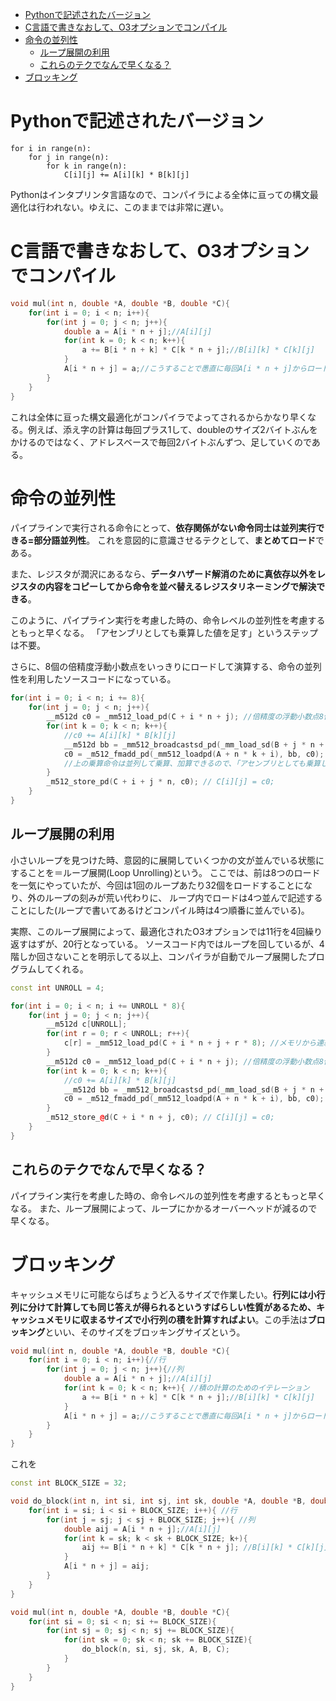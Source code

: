 - [Pythonで記述されたバージョン](#pythonで記述されたバージョン)
- [C言語で書きなおして、O3オプションでコンパイル](#c言語で書きなおしてo3オプションでコンパイル)
- [命令の並列性](#命令の並列性)
	- [ループ展開の利用](#ループ展開の利用)
	- [これらのテクでなんで早くなる？](#これらのテクでなんで早くなる)
- [ブロッキング](#ブロッキング)

# Pythonで記述されたバージョン

```py3
for i in range(n): 
	for j in range(n): 
		for k in range(n): 
			C[i][j] += A[i][k] * B[k][j]
```

Pythonはインタプリンタ言語なので、コンパイラによる全体に亘っての構文最適化は行われない。ゆえに、このままでは非常に遅い。

# C言語で書きなおして、O3オプションでコンパイル

```cpp
void mul(int n, double *A, double *B, double *C){
	for(int i = 0; i < n; i++){
		for(int j = 0; j < n; j++){
			double a = A[i * n + j];//A[i][j]
			for(int k = 0; k < n; k++){
				a += B[i * n + k] * C[k * n + j];//B[i][k] * C[k][j]
			}
			A[i * n + j] = a;//こうすることで愚直に毎回A[i * n + j]からロードしなくて済む。
		}
	}
}
```

これは全体に亘った構文最適化がコンパイラでよってされるからかなり早くなる。例えば、添え字の計算は毎回プラス1して、doubleのサイズ2バイトぶんをかけるのではなく、アドレスベースで毎回2バイトぶんずつ、足していくのである。

# 命令の並列性

パイプラインで実行される命令にとって、**依存関係がない命令同士は並列実行できる=部分語並列性**。
これを意図的に意識させるテクとして、**まとめてロード**である。

また、レジスタが潤沢にあるなら、**データハザード解消のために真依存以外をレジスタの内容をコピーしてから命令を並べ替えるレジスタリネーミングで解決できる**。

このように、パイプライン実行を考慮した時の、命令レベルの並列性を考慮するともっと早くなる。
「アセンブリとしても乗算した値を足す」というステップは不要。

さらに、8個の倍精度浮動小数点をいっきりにロードして演算する、命令の並列性を利用したソースコードになっている。

```cpp
for(int i = 0; i < n; i += 8){
	for(int j = 0; j < n; j++){
		__m512d c0 = _mm512_load_pd(C + i * n + j); //倍精度の浮動小数点8個という型　　メモリから明示的にC[i][j]をロード
		for(int k = 0; k < n; k++){
			//c0 += A[i][k] * B[k][j]
			__m512d bb = _mm512_broadcastsd_pd(_mm_load_sd(B + j * n + k)); //B[k][j]を8つ分コピーする。
			c0 = _m512_fmadd_pd(_mm512_loadpd(A + n * k + i), bb, c0); //8つの積の計算は並列可能
			//上の乗算命令は並列して乗算、加算できるので、「アセンブリとしても乗算した値を足す」というステップは不要。
		}
		_m512_store_pd(C + i + j * n, c0); // C[i][j] = c0;
	}
}
```

## ループ展開の利用

小さいループを見つけた時、意図的に展開していくつかの文が並んでいる状態にすることを＝ループ展開(Loop Unrolling)という。
ここでは、前は8つのロードを一気にやっていたが、今回は1回のループあたり32個をロードすることになり、外のループの刻みが荒い代わりに、
ループ内でロードは4つ並んで記述することにした(ループで書いてあるけどコンパイル時は4つ順番に並んでいる)。

実際、このループ展開によって、最適化されたO3オプションでは11行を4回繰り返すはずが、20行となっている。
ソースコード内ではループを回しているが、4階しか回さないことを明示してる以上、コンパイラが自動でループ展開したプログラムしてくれる。

```cpp
const int UNROLL = 4;

for(int i = 0; i < n; i += UNROLL * 8){
	for(int j = 0; j < n; j++){
		__m512d c[UNROLL];
		for(int r = 0; r < UNROLL; r++){
			c[r] = _mm512_load_pd(C + i * n + j + r * 8); //メモリから連続したC[i][j]をUNROLL個ロードする。
		}
		__m512d c0 = _mm512_load_pd(C + i * n + j); //倍精度の浮動小数点8個という型　　メモリから明示的にC[i][j]をロード
		for(int k = 0; k < n; k++){
			//c0 += A[i][k] * B[k][j]
			__m512d bb = _mm512_broadcastsd_pd(_mm_load_sd(B + j * n + k)); //B[k][j]を8つ分コピーする。
			c0 = _m512_fmadd_pd(_mm512_loadpd(A + n * k + i), bb, c0); //8つの積の計算は並列可能
		}
		_m512_store_@d(C + i * n + j, c0); // C[i][j] = c0;
	}
}
```

## これらのテクでなんで早くなる？

パイプライン実行を考慮した時の、命令レベルの並列性を考慮するともっと早くなる。
また、ループ展開によって、ループにかかるオーバーヘッドが減るので早くなる。

# ブロッキング

キャッシュメモリに可能ならばちょうど入るサイズで作業したい。**行列には小行列に分けて計算しても同じ答えが得られるというすばらしい性質があるため、キャッシュメモリに収まるサイズで小行列の積を計算すればよい**。この手法は**ブロッキング**といい、そのサイズをブロッキングサイズという。

```cpp
void mul(int n, double *A, double *B, double *C){
	for(int i = 0; i < n; i++){//行
		for(int j = 0; j < n; j++){//列
			double a = A[i * n + j];//A[i][j]
			for(int k = 0; k < n; k++){ //積の計算のためのイテレーション
				a += B[i * n + k] * C[k * n + j];//B[i][k] * C[k][j]
			}
			A[i * n + j] = a;//こうすることで愚直に毎回A[i * n + j]からロードしなくて済む。
		}
	}
}
```

これを

```cpp
const int BLOCK_SIZE = 32;

void do_block(int n, int si, int sj, int sk, double *A, double *B, double *C){
	for(int i = si; i < si + BLOCK_SIZE; i++){ //行
		for(int j = sj; j < sj + BLOCK_SIZE; j++){ //列
			double aij = A[i * n + j];//A[i][j]
			for(int k = sk; k < sk + BLOCK_SIZE; k+){
				aij += B[i * n + k] * C[k * n + j]; //B[i][k] * C[k][j]
			}
			A[i * n + j] = aij;
		}
	}
}

void mul(int n, double *A, double *B, double *C){
	for(int si = 0; si < n; si += BLOCK_SIZE){
		for(int sj = 0; sj < n; sj += BLOCK_SIZE){
			for(int sk = 0; sk < n; sk += BLOCK_SIZE){
				do_block(n, si, sj, sk, A, B, C);
			}
		}
	}
}
```

